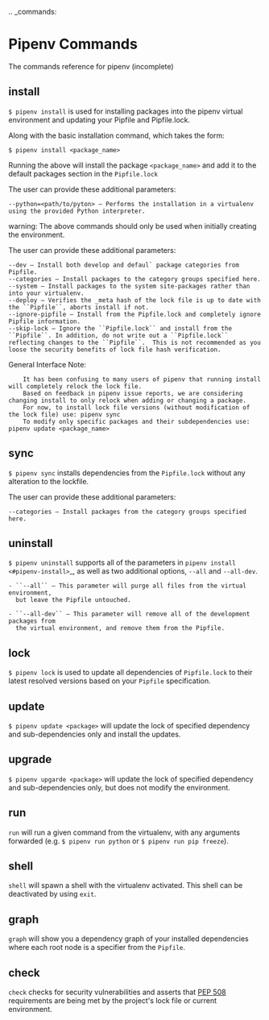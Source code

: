 .. _commands:

# Pipenv Commands

The commands reference for pipenv (incomplete)

## install

``$ pipenv install`` is used for installing packages into the pipenv virtual environment
and updating your Pipfile and Pipfile.lock.

Along with the basic installation command, which takes the form:

    $ pipenv install <package_name>

Running the above will install the package `<package_name>` and add it to the default packages section in the `Pipfile.lock`

The user can provide these additional parameters:

    --python=<path/to/pyton> — Performs the installation in a virtualenv using the provided Python interpreter.
warning: The above commands should only be used when initially creating the environment.

The user can provide these additional parameters:

    --dev — Install both develop and defaul` package categories from Pipfile.
    --categories — Install packages to the category groups specified here.
    --system — Install packages to the system site-packages rather than into your virtualenv.
    --deploy — Verifies the _meta hash of the lock file is up to date with the ``Pipfile``, aborts install if not.
    --ignore-pipfile — Install from the Pipfile.lock and completely ignore Pipfile information.
    --skip-lock — Ignore the ``Pipfile.lock`` and install from the ``Pipfile``. In addition, do not write out a ``Pipfile.lock`` reflecting changes to the ``Pipfile``.  This is not recommended as you loose the security benefits of lock file hash verification.

General Interface Note:
```{note}
    It has been confusing to many users of pipenv that running install will completely relock the lock file.
    Based on feedback in pipenv issue reports, we are considering changing install to only relock when adding or changing a package.
    For now, to install lock file versions (without modification of the lock file) use: pipenv sync
    To modify only specific packages and their subdependencies use: pipenv update <package_name>
```

## sync
``$ pipenv sync`` installs dependencies from the ``Pipfile.lock`` without any alteration to the lockfile.

The user can provide these additional parameters:

    --categories — Install packages from the category groups specified here.

## uninstall

``$ pipenv uninstall`` supports all of the parameters in `pipenv install <#pipenv-install>`_,
as well as two additional options, ``--all`` and ``--all-dev``.

    - ``--all`` — This parameter will purge all files from the virtual environment,
      but leave the Pipfile untouched.

    - ``--all-dev`` — This parameter will remove all of the development packages from
      the virtual environment, and remove them from the Pipfile.


## lock

``$ pipenv lock`` is used to update all dependencies of ``Pipfile.lock`` to their latest resolved versions based on your ``Pipfile`` specification.

## update

``$ pipenv update <package>`` will update the lock of specified dependency and sub-dependencies only and install the updates.


## upgrade

``$ pipenv upgarde <package>`` will update the lock of specified dependency and sub-dependencies only, but does not modify the environment.

## run

``run`` will run a given command from the virtualenv, with any arguments forwarded (e.g. ``$ pipenv run python`` or ``$ pipenv run pip freeze``).

## shell

``shell`` will spawn a shell with the virtualenv activated. This shell can be deactivated by using ``exit``.

## graph
``graph`` will show you a dependency graph of your installed dependencies where each root node is a specifier from the ``Pipfile``.

## check

``check`` checks for security vulnerabilities and asserts that [PEP 508](https://www.python.org/dev/peps/pep-0508/) requirements are being met by the project's lock file or current environment.

